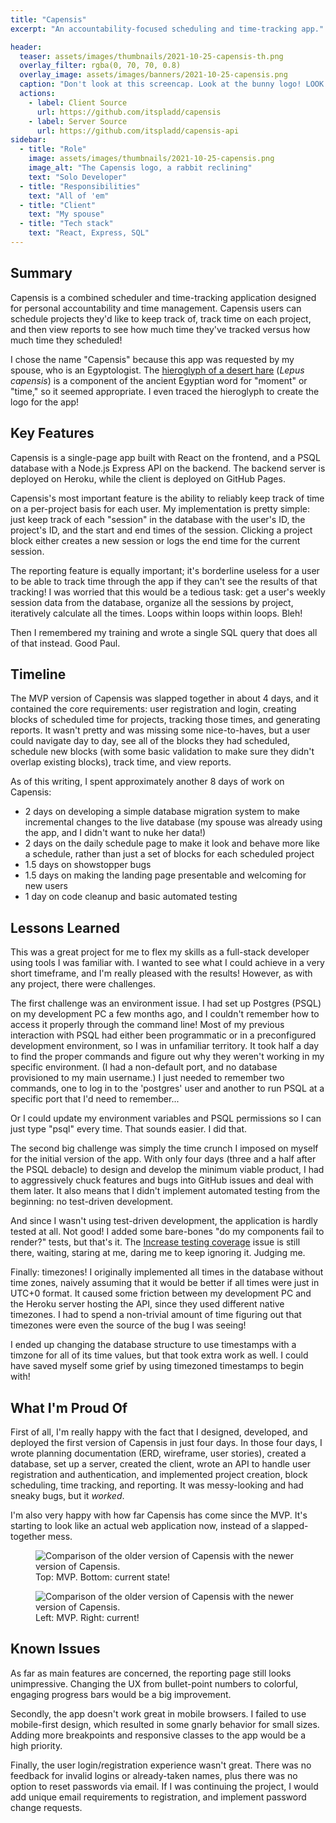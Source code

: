 ```yaml
---
title: "Capensis"
excerpt: "An accountability-focused scheduling and time-tracking app."

header:
  teaser: assets/images/thumbnails/2021-10-25-capensis-th.png
  overlay_filter: rgba(0, 70, 70, 0.8)
  overlay_image: assets/images/banners/2021-10-25-capensis.png
  caption: "Don't look at this screencap. Look at the bunny logo! LOOK AT IT. I AM SO PROUD"
  actions:
    - label: Client Source
      url: https://github.com/itspladd/capensis
    - label: Server Source
      url: https://github.com/itspladd/capensis-api
sidebar:
  - title: "Role"
    image: assets/images/thumbnails/2021-10-25-capensis.png
    image_alt: "The Capensis logo, a rabbit reclining"
    text: "Solo Developer"
  - title: "Responsibilities"
    text: "All of 'em"
  - title: "Client"
    text: "My spouse"
  - title: "Tech stack"
    text: "React, Express, SQL"
---
```


## Summary

Capensis is a combined scheduler and time-tracking application designed for personal accountability and time management. Capensis users can schedule projects they'd like to keep track of, track time on each project, and then view reports to see how much time they've tracked versus how much time they scheduled!

I chose the name "Capensis" because this app was requested by my spouse, who is an Egyptologist. The [hieroglyph of a desert hare](https://en.wikipedia.org/wiki/Hare_(hieroglyph)) (*Lepus capensis*) is a component of the ancient Egyptian word for "moment" or "time," so it seemed appropriate. I even traced the hieroglyph to create the logo for the app!

## Key Features

Capensis is a single-page app built with React on the frontend, and a PSQL database with a Node.js Express API on the backend. The backend server is deployed on Heroku, while the client is deployed on GitHub Pages.

Capensis's most important feature is the ability to reliably keep track of time on a per-project basis for each user. My implementation is pretty simple: just keep track of each "session" in the database with the user's ID, the project's ID, and the start and end times of the session. Clicking a project block either creates a new session or logs the end time for the current session.

The reporting feature is equally important; it's borderline useless for a user to be able to track time through the app if they can't see the results of that tracking! I was worried that this would be a tedious task: get a user's weekly session data from the database, organize all the sessions by project, iteratively calculate all the times. Loops within loops within loops. Bleh!

Then I remembered my training and wrote a single SQL query that does all of that instead. Good Paul.

## Timeline

The MVP version of Capensis was slapped together in about 4 days, and it contained the core requirements: user registration and login, creating blocks of scheduled time for projects, tracking those times, and generating reports. It wasn't pretty and was missing some nice-to-haves, but a user could navigate day to day, see all of the blocks they had scheduled, schedule new blocks (with some basic validation to make sure they didn't overlap existing blocks), track time, and view reports.

As of this writing, I spent approximately another 8 days of work on Capensis:

* 2 days on developing a simple database migration system to make incremental changes to the live database (my spouse was already using the app, and I didn't want to nuke her data!)
* 2 days on the daily schedule page to make it look and behave more like a schedule, rather than just a set of blocks for each scheduled project
* 1.5 days on showstopper bugs
* 1.5 days on making the landing page presentable and welcoming for new users
* 1 day on code cleanup and basic automated testing

## Lessons Learned

This was a great project for me to flex my skills as a full-stack developer using tools I was familiar with. I wanted to see what I could achieve in a very short timeframe, and I'm really pleased with the results! However, as with any project, there were challenges.

The first challenge was an environment issue. I had set up Postgres (PSQL) on my development PC a few months ago, and I couldn't remember how to access it properly through the command line! Most of my previous interaction with PSQL had either been programmatic or in a preconfigured development environment, so I was in unfamiliar territory. It took half a day to find the proper commands and figure out why they weren't working in my specific environment. (I had a non-default port, and no database provisioned to my main username.) I just needed to remember two commands, one to log in to the 'postgres' user and another to run PSQL at a specific port that I'd need to remember...

Or I could update my environment variables and PSQL permissions so I can just type "psql" every time. That sounds easier. I did that.

The second big challenge was simply the time crunch I imposed on myself for the initial version of the app. With only four days (three and a half after the PSQL debacle) to design and develop the minimum viable product, I had to aggressively chuck features and bugs into GitHub issues and deal with them later. It also means that I didn't implement automated testing from the beginning: no test-driven development.

And since I wasn't using test-driven development, the application is hardly tested at all. Not good! I added some bare-bones "do my components fail to render?" tests, but that's it. The [Increase testing coverage](https://github.com/itspladd/capensis/issues/35) issue is still there, waiting, staring at me, daring me to keep ignoring it. Judging me.

Finally: timezones! I originally implemented all times in the database without time zones, naively assuming that it would be better if all times were just in UTC+0 format. It caused some friction between my development PC and the Heroku server hosting the API, since they used different native timezones. I had to spend a non-trivial amount of time figuring out that timezones were even the source of the bug I was seeing!

I ended up changing the database structure to use timestamps with a timzone for all of its time values, but that took extra work as well. I could have saved myself some grief by using timezoned timestamps to begin with!

## What I'm Proud Of

First of all, I'm really happy with the fact that I designed, developed, and deployed the first version of Capensis in just four days. In those four days, I wrote planning documentation (ERD, wireframe, user stories), created a database, set up a server, created the client, wrote an API to handle user registration and authentication, and implemented project creation, block scheduling, time tracking, and reporting. It was messy-looking and had sneaky bugs, but it *worked*.

I'm also very happy with how far Capensis has come since the MVP. It's starting to look like an actual web application now, instead of a slapped-together mess.

<figure class="align-center">
  <img title="A pretty significant glow-up if you ask me" alt="Comparison of the older version of Capensis with the newer version of Capensis." src="{{ site.baseurl }}{{ site.image_path }}/capensis_landing_comparison.png"/>
  <figcaption>Top: MVP. Bottom: current state!</figcaption>
</figure>

<figure class="align-center">
  <img title="Still basic, but much better!" alt="Comparison of the older version of Capensis with the newer version of Capensis." src="{{ site.baseurl }}{{ site.image_path }}/capensis_day_comparison.png"/>
  <figcaption>Left: MVP. Right: current!</figcaption>
</figure>

## Known Issues

As far as main features are concerned, the reporting page still looks unimpressive. Changing the UX from bullet-point numbers to colorful, engaging progress bars would be a big improvement.

Secondly, the app doesn't work great in mobile browsers. I failed to use mobile-first design, which resulted in some gnarly behavior for small sizes. Adding more breakpoints and responsive classes to the app would be a high priority.

Finally, the user login/registration experience wasn't great. There was no feedback for invalid logins or already-taken names, plus there was no option to reset passwords via email. If I was continuing the project, I would add unique email requirements to registration, and implement password change requests.